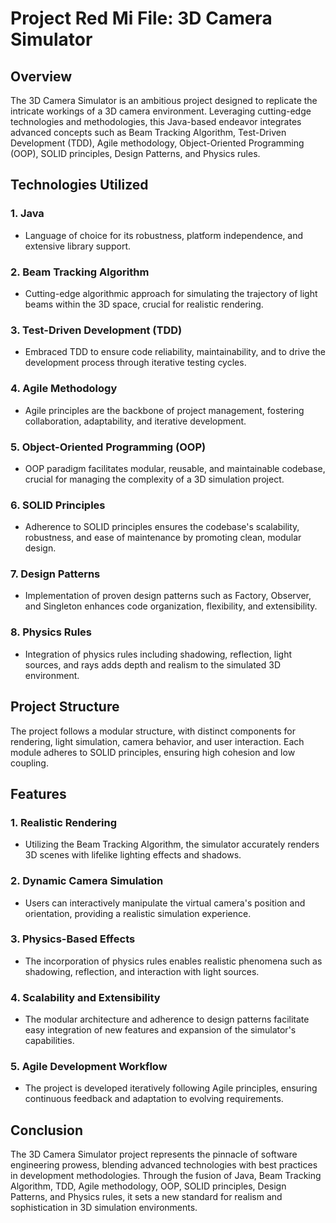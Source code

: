 # Project Red Mi File: 3D Camera Simulator

## Overview
The 3D Camera Simulator is an ambitious project designed to replicate the intricate workings of a 3D camera environment. Leveraging cutting-edge technologies and methodologies, this Java-based endeavor integrates advanced concepts such as Beam Tracking Algorithm, Test-Driven Development (TDD), Agile methodology, Object-Oriented Programming (OOP), SOLID principles, Design Patterns, and Physics rules. 

## Technologies Utilized
### 1. Java
   - Language of choice for its robustness, platform independence, and extensive library support.
### 2. Beam Tracking Algorithm
   - Cutting-edge algorithmic approach for simulating the trajectory of light beams within the 3D space, crucial for realistic rendering.
### 3. Test-Driven Development (TDD)
   - Embraced TDD to ensure code reliability, maintainability, and to drive the development process through iterative testing cycles.
### 4. Agile Methodology
   - Agile principles are the backbone of project management, fostering collaboration, adaptability, and iterative development.
### 5. Object-Oriented Programming (OOP)
   - OOP paradigm facilitates modular, reusable, and maintainable codebase, crucial for managing the complexity of a 3D simulation project.
### 6. SOLID Principles
   - Adherence to SOLID principles ensures the codebase's scalability, robustness, and ease of maintenance by promoting clean, modular design.
### 7. Design Patterns
   - Implementation of proven design patterns such as Factory, Observer, and Singleton enhances code organization, flexibility, and extensibility.
### 8. Physics Rules
   - Integration of physics rules including shadowing, reflection, light sources, and rays adds depth and realism to the simulated 3D environment.

## Project Structure
The project follows a modular structure, with distinct components for rendering, light simulation, camera behavior, and user interaction. Each module adheres to SOLID principles, ensuring high cohesion and low coupling.

## Features
### 1. Realistic Rendering
   - Utilizing the Beam Tracking Algorithm, the simulator accurately renders 3D scenes with lifelike lighting effects and shadows.
### 2. Dynamic Camera Simulation
   - Users can interactively manipulate the virtual camera's position and orientation, providing a realistic simulation experience.
### 3. Physics-Based Effects
   - The incorporation of physics rules enables realistic phenomena such as shadowing, reflection, and interaction with light sources.
### 4. Scalability and Extensibility
   - The modular architecture and adherence to design patterns facilitate easy integration of new features and expansion of the simulator's capabilities.
### 5. Agile Development Workflow
   - The project is developed iteratively following Agile principles, ensuring continuous feedback and adaptation to evolving requirements.

## Conclusion
The 3D Camera Simulator project represents the pinnacle of software engineering prowess, blending advanced technologies with best practices in development methodologies. Through the fusion of Java, Beam Tracking Algorithm, TDD, Agile methodology, OOP, SOLID principles, Design Patterns, and Physics rules, it sets a new standard for realism and sophistication in 3D simulation environments.
